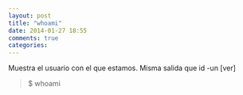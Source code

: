 ```yaml
---
layout: post
title: "whoami"
date: 2014-01-27 18:55
comments: true
categories: 
---
```

Muestra el usuario con el que estamos. Misma salida que id -un [ver]

>$ whoami

